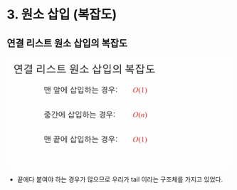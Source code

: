 # 3. 원소 삽입 \(복잡도\)

## 연결 리스트 원소 삽입의 복잡도

![](../.gitbook/assets/2020-01-16-4.23.09.png)

* 끝에다 붙여야 하는 경우가 많으므로 우리가 tail 이라는 구조체를 가지고 있었다.

